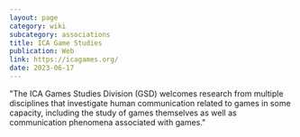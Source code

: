 ```yaml
---
layout: page
category: wiki
subcategory: associations
title: ICA Game Studies
publication: Web
link: https://icagames.org/
date: 2023-06-17
---
```


"The ICA Games Studies Division (GSD) welcomes research from multiple disciplines that investigate human communication related to games in some capacity, including the study of games themselves as well as communication phenomena associated with games."
